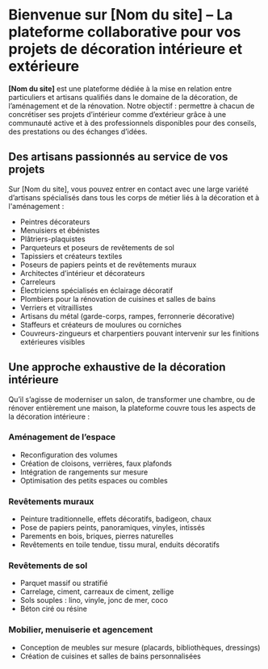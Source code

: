 # Bienvenue sur [Nom du site] – La plateforme collaborative pour vos projets de décoration intérieure et extérieure

**[Nom du site]** est une plateforme dédiée à la mise en relation entre particuliers et artisans qualifiés dans le domaine de la décoration, de l’aménagement et de la rénovation. Notre objectif : permettre à chacun de concrétiser ses projets d’intérieur comme d’extérieur grâce à une communauté active et à des professionnels disponibles pour des conseils, des prestations ou des échanges d’idées.

## Des artisans passionnés au service de vos projets

Sur [Nom du site], vous pouvez entrer en contact avec une large variété d’artisans spécialisés dans tous les corps de métier liés à la décoration et à l'aménagement :

- Peintres décorateurs
- Menuisiers et ébénistes
- Plâtriers-plaquistes
- Parqueteurs et poseurs de revêtements de sol
- Tapissiers et créateurs textiles
- Poseurs de papiers peints et de revêtements muraux
- Architectes d’intérieur et décorateurs
- Carreleurs
- Électriciens spécialisés en éclairage décoratif
- Plombiers pour la rénovation de cuisines et salles de bains
- Verriers et vitraillistes
- Artisans du métal (garde-corps, rampes, ferronnerie décorative)
- Staffeurs et créateurs de moulures ou corniches
- Couvreurs-zingueurs et charpentiers pouvant intervenir sur les finitions extérieures visibles

## Une approche exhaustive de la décoration intérieure

Qu’il s’agisse de moderniser un salon, de transformer une chambre, ou de rénover entièrement une maison, la plateforme couvre tous les aspects de la décoration intérieure :

### Aménagement de l’espace

- Reconfiguration des volumes
- Création de cloisons, verrières, faux plafonds
- Intégration de rangements sur mesure
- Optimisation des petits espaces ou combles

### Revêtements muraux

- Peinture traditionnelle, effets décoratifs, badigeon, chaux
- Pose de papiers peints, panoramiques, vinyles, intissés
- Parements en bois, briques, pierres naturelles
- Revêtements en toile tendue, tissu mural, enduits décoratifs

### Revêtements de sol

- Parquet massif ou stratifié
- Carrelage, ciment, carreaux de ciment, zellige
- Sols souples : lino, vinyle, jonc de mer, coco
- Béton ciré ou résine

### Mobilier, menuiserie et agencement

- Conception de meubles sur mesure (placards, bibliothèques, dressings)
- Création de cuisines et salles de bains personnalisées
